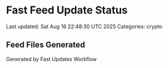 # Fast Feed Update Status
Last updated: Sat Aug 16 22:48:30 UTC 2025
Categories: crypto

## Feed Files Generated

Generated by Fast Updates Workflow
